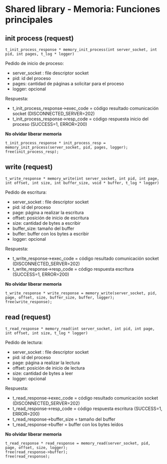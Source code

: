 # Shared library - Memoria: Funciones principales

## init process (request)
```
t_init_process_response * memory_init_process(int server_socket, int pid, int pages, t_log * logger)
```

Pedido de inicio de proceso: 
- server_socket : file descriptor socket
- pid: id del proceso
- pages: cantidad de páginas a solicitar para el proceso
- logger: opcional

Respuesta: 
- t_init_process_response->exec_code = código resultado comunicación socket (DISCONNECTED_SERVER=202) 
- t_init_process_response->resp_code = código respuesta inicio del proceso (SUCCESS=1, ERROR=200)

**No olvidar liberar memoria** 
```
t_init_process_response * init_process_resp = memory_init_process(server_socket, pid, pages, logger);
free(init_process_resp);
```  



## write (request)
```
t_write_response * memory_write(int server_socket, int pid, int page, int offset, int size, int buffer_size, void * buffer, t_log * logger)
```

Pedido de escritura: 
- server_socket : file descriptor socket
- pid: id del proceso
- page: página a realizar la escritura
- offset: posición de inicio de escritura
- size: cantidad de bytes a escribir
- buffer_size: tamaño del buffer
- buffer: buffer con los bytes a escribir
- logger: opcional

Respuesta: 
- t_write_response->exec_code = código resultado comunicación socket (DISCONNECTED_SERVER=202) 
- t_write_response->resp_code = código respuesta escritura (SUCCESS=1, ERROR=200)

**No olvidar liberar memoria** 
```
t_write_response * write_response = memory_write(server_socket, pid, page, offset, size, buffer_size, buffer, logger);
free(write_response);
```  



## read (request)
```
t_read_response * memory_read(int server_socket, int pid, int page, int offset, int size, t_log * logger) 
```

Pedido de lectura: 
- server_socket : file descriptor socket
- pid: id del proceso
- page: página a realizar la lectura
- offset: posición de inicio de lectura
- size: cantidad de bytes a leer
- logger: opcional

Respuesta:
- t_read_response->exec_code = código resultado comunicación socket (DISCONNECTED_SERVER=202) 
- t_read_response->resp_code = código respuesta escritura (SUCCESS=1, ERROR=200)
- t_read_response->buffer_size = tamaño del buffer
- t_read_response->buffer = buffer con los bytes leídos

**No olvidar liberar memoria** 
```
t_read_response * read_response = memory_read(server_socket, pid, page, offset, size, logger);
free(read_response->buffer);
free(read_response);
```  

